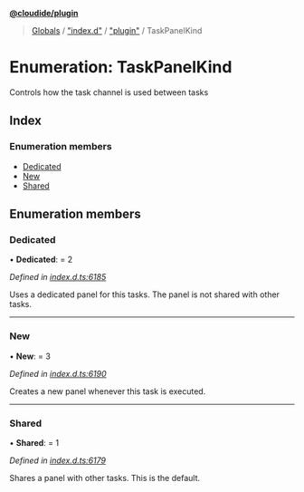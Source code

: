 **[@cloudide/plugin](../README.md)**

> [Globals](../README.md) / ["index.d"](../modules/_index_d_.md) / ["plugin"](../modules/_index_d_._plugin_.md) / TaskPanelKind

# Enumeration: TaskPanelKind

Controls how the task channel is used between tasks

## Index

### Enumeration members

* [Dedicated](_index_d_._plugin_.taskpanelkind.md#dedicated)
* [New](_index_d_._plugin_.taskpanelkind.md#new)
* [Shared](_index_d_._plugin_.taskpanelkind.md#shared)

## Enumeration members

### Dedicated

•  **Dedicated**:  = 2

*Defined in [index.d.ts:6185](https://github.com/shuyaqian/cloudide-plugin-api/blob/57a3a2a/index.d.ts#L6185)*

Uses a dedicated panel for this tasks. The panel is not
shared with other tasks.

___

### New

•  **New**:  = 3

*Defined in [index.d.ts:6190](https://github.com/shuyaqian/cloudide-plugin-api/blob/57a3a2a/index.d.ts#L6190)*

Creates a new panel whenever this task is executed.

___

### Shared

•  **Shared**:  = 1

*Defined in [index.d.ts:6179](https://github.com/shuyaqian/cloudide-plugin-api/blob/57a3a2a/index.d.ts#L6179)*

Shares a panel with other tasks. This is the default.
